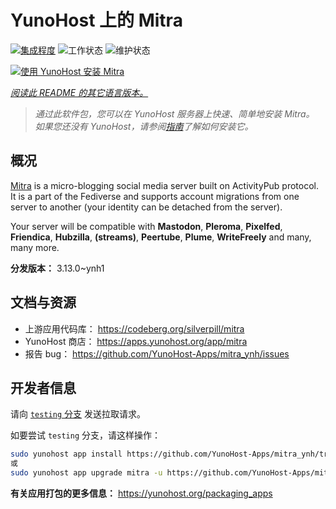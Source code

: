 <!--
注意：此 README 由 <https://github.com/YunoHost/apps/tree/master/tools/readme_generator> 自动生成
请勿手动编辑。
-->

# YunoHost 上的 Mitra

[![集成程度](https://apps.yunohost.org/badge/integration/mitra)](https://ci-apps.yunohost.org/ci/apps/mitra/)
![工作状态](https://apps.yunohost.org/badge/state/mitra)
![维护状态](https://apps.yunohost.org/badge/maintained/mitra)

[![使用 YunoHost 安装 Mitra](https://install-app.yunohost.org/install-with-yunohost.svg)](https://install-app.yunohost.org/?app=mitra)

*[阅读此 README 的其它语言版本。](./ALL_README.md)*

> *通过此软件包，您可以在 YunoHost 服务器上快速、简单地安装 Mitra。*  
> *如果您还没有 YunoHost，请参阅[指南](https://yunohost.org/install)了解如何安装它。*

## 概况

[Mitra](https://codeberg.org/silverpill/mitra) is a micro-blogging social media server built on ActivityPub protocol. It is a part of the Fediverse and supports account migrations from one server to another (your identity can be detached from the server).

Your server will be compatible with **Mastodon**, **Pleroma**, **Pixelfed**, **Friendica**, **Hubzilla**, **(streams)**, **Peertube**, **Plume**, **WriteFreely** and many, many more.


**分发版本：** 3.13.0~ynh1
## 文档与资源

- 上游应用代码库： <https://codeberg.org/silverpill/mitra>
- YunoHost 商店： <https://apps.yunohost.org/app/mitra>
- 报告 bug： <https://github.com/YunoHost-Apps/mitra_ynh/issues>

## 开发者信息

请向 [`testing` 分支](https://github.com/YunoHost-Apps/mitra_ynh/tree/testing) 发送拉取请求。

如要尝试 `testing` 分支，请这样操作：

```bash
sudo yunohost app install https://github.com/YunoHost-Apps/mitra_ynh/tree/testing --debug
或
sudo yunohost app upgrade mitra -u https://github.com/YunoHost-Apps/mitra_ynh/tree/testing --debug
```

**有关应用打包的更多信息：** <https://yunohost.org/packaging_apps>
